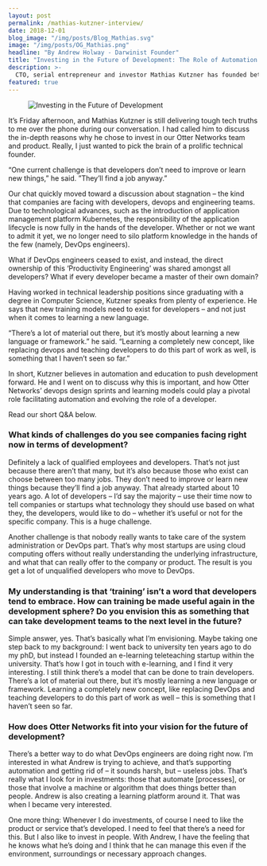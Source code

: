 ```yaml
---
layout: post
permalink: /mathias-kutzner-interview/
date: 2018-12-01
blog_image: "/img/posts/Blog_Mathias.svg"
image: "/img/posts/OG_Mathias.png"
headline: "By Andrew Holway - Darwinist Founder"
title: "Investing in the Future of Development: The Role of Automation and Education"
description: >-
  CTO, serial entrepreneur and investor Mathias Kutzner has founded between 25 and 30 startups, but he gave up his entrepreneurial role 2 years ago to support growing companies with a focus on automation. Here’s why he believes in the perfect storm of algorithms and training to push development forward.
featured: true
---
```

<figure>
  <img src="/img/posts/mathias/Article_Mathias.svg" alt="Investing in the Future of Development" />
</figure>

It’s Friday afternoon, and Mathias Kutzner is still delivering tough tech truths to me over the phone during our conversation. I had called him to discuss the in-depth reasons why he chose to invest in our Otter Networks team and product. Really, I just wanted to pick the brain of a prolific technical founder.

“One current challenge is that developers don’t need to improve or learn new things,” he said. ”They’ll find a job anyway.”

Our chat quickly moved toward a discussion about stagnation – the kind that companies are facing with developers, devops and engineering teams. Due to technological advances, such as the introduction of application management platform Kubernetes, the responsibility of the application lifecycle is now fully in the hands of the developer. Whether or not we want to admit it yet, we no longer need to silo platform knowledge in the hands of the few (namely, DevOps engineers).

What if DevOps engineers ceased to exist, and instead, the direct ownership of this ‘Productivity Engineering’ was shared amongst all developers? What if every developer became a master of their own domain?

Having worked in technical leadership positions since graduating with a degree in Computer Science, Kutzner speaks from plenty of experience. He says that new training models need to exist for developers – and not just when it comes to learning a new language.

“There’s a lot of material out there, but it’s mostly about learning a new language or framework.” he said. “Learning a completely new concept, like replacing devops and teaching developers to do this part of work as well, is something that I haven’t seen so far.”

In short, Kutzner believes in automation and education to push development forward. He and I went on to discuss why this is important, and how Otter Networks’ devops design sprints and learning models could play a pivotal role facilitating automation and evolving the role of a developer.

Read our short Q&A below.


### What kinds of challenges do you see companies facing right now in terms of development?

Definitely a lack of qualified employees and developers. That’s not just because there aren’t that many, but it’s also because those who exist can choose between too many jobs. They don’t need to improve or learn new things because they’ll find a job anyway. That already started about 10 years ago. A lot of developers – I’d say the majority – use their time now to tell companies or startups what technology they should use based on what they, the developers, would like to do – whether it’s useful or not for the specific company. This is a huge challenge.

Another challenge is that nobody really wants to take care of the system administration or DevOps part. That’s why most startups are using cloud computing offers without really understanding the underlying infrastructure, and what that can really offer to the company or product. The result is you get a lot of unqualified developers who move to DevOps.


### My understanding is that ‘training’ isn’t a word that developers tend to embrace. How can training be made useful again in the development sphere? Do you envision this as something that can take development teams to the next level in the future?


Simple answer, yes. That’s basically what I’m envisioning. Maybe taking one step back to my background: I went back to university ten years ago to do my phD, but instead I founded an e-learning teleteaching startup within the university. That’s how I got in touch with e-learning, and I find it very interesting. I still think there’s a model that can be done to train developers. There’s a lot of material out there, but it’s mostly learning a new language or framework. Learning a completely new concept, like replacing DevOps and teaching developers to do this part of work as well – this is something that I haven’t seen so far.


### How does Otter Networks fit into your vision for the future of development?

There’s a better way to do what DevOps engineers are doing right now. I’m interested in what Andrew is trying to achieve, and that’s supporting automation and getting rid of – it sounds harsh, but – useless jobs. That’s really what I look for in investments: those that automate [processes], or those that involve a machine or algorithm that does things better than people. Andrew is also creating a learning platform around it. That was when I became very interested.

One more thing: Whenever I do investments, of course I need to like the product or service that’s developed. I need to feel that there’s a need for this. But I also like to invest in people. With Andrew, I have the feeling that he knows what he’s doing and I think that he can manage this even if the environment, surroundings or necessary approach changes.
